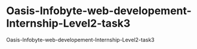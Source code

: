 # Oasis-Infobyte-web-developement-Internship-Level2-task3
Oasis-Infobyte-web-developement-Internship-Level2-task3
